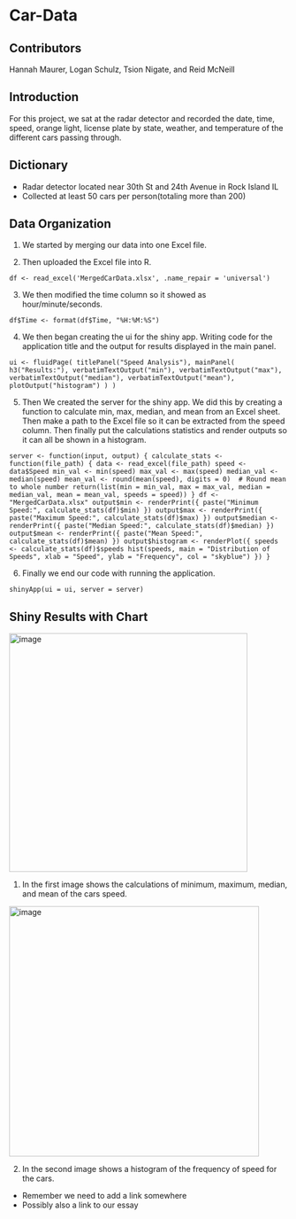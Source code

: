 # Car-Data
## Contributors
Hannah Maurer, Logan Schulz, Tsion Nigate, and Reid McNeill
## Introduction
For this project, we sat at the radar detector and recorded the date, time, speed, orange light, license plate by state, weather, and temperature of the different cars passing through. 
## Dictionary
- Radar detector located near 30th St and 24th Avenue in Rock Island IL
- Collected at least 50 cars per person(totaling more than 200)
## Data Organization
1. We started by merging our data into one Excel file.
  
2. Then uploaded the Excel file into R.

`df <- read_excel('MergedCarData.xlsx', .name_repair = 'universal')`

3. We then modified the time column so it showed as hour/minute/seconds.

`df$Time <- format(df$Time, "%H:%M:%S")`

4. We then began creating the ui for the shiny app. Writing code for the application title and the output for results displayed in the main panel.

`ui <- fluidPage(
  titlePanel("Speed Analysis"),
  mainPanel(
    h3("Results:"),
    verbatimTextOutput("min"),
    verbatimTextOutput("max"),
    verbatimTextOutput("median"),
    verbatimTextOutput("mean"),
    plotOutput("histogram")
  )
)`

5. Then We created the server for the shiny app. We did this by creating a function to calculate min, max, median, and mean from an Excel sheet. Then make a path to the Excel file so it can be extracted from the speed column. Then finally put the calculations statistics and render outputs so it can all be shown in a histogram. 

`server <- function(input, output) {
  calculate_stats <- function(file_path) {
    data <- read_excel(file_path)
    speed <- data$Speed
    min_val <- min(speed)
    max_val <- max(speed)
    median_val <- median(speed)
    mean_val <- round(mean(speed), digits = 0)  # Round mean to whole number
    return(list(min = min_val, max = max_val, median = median_val, mean = mean_val, speeds = speed))
  }
  df <- "MergedCarData.xlsx"
  output$min <- renderPrint({ paste("Minimum Speed:", calculate_stats(df)$min) })
  output$max <- renderPrint({ paste("Maximum Speed:", calculate_stats(df)$max) })
  output$median <- renderPrint({ paste("Median Speed:", calculate_stats(df)$median) })
  output$mean <- renderPrint({ paste("Mean Speed:", calculate_stats(df)$mean) })
  output$histogram <- renderPlot({
    speeds <- calculate_stats(df)$speeds
    hist(speeds, main = "Distribution of Speeds", xlab = "Speed", ylab = "Frequency", col = "skyblue")
  })
}`

6. Finally we end our code with running the application.

`shinyApp(ui = ui, server = server)`

## Shiny Results with Chart
<img width="431" alt="image" src="https://github.com/hannahmaurer/Car-Data/assets/159860800/3f82d14a-b2eb-47ba-9ecf-d47e65f876b1">

1. In the first image shows the calculations of minimum, maximum, median, and mean of the cars speed.

<img width="452" alt="image" src="https://github.com/hannahmaurer/Car-Data/assets/159860800/0ddfa977-676a-4858-abcb-543d5b2f6445">

2. In the second image shows a histogram of the frequency of speed for the cars. 

- Remember we need to add a link somewhere
- Possibly also a link to our essay
